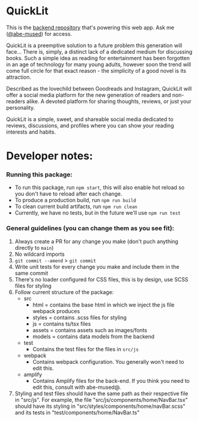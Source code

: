 # QuickLit
This is the [backend repository](https://github.com/abe-mused/QuickLitBackend) that's powering this web app. Ask me ([@abe-mused](https://github.com/abe-mused)) for access.

QuickLit is a preemptive solution to a future problem this generation will face...
 There is, simply, a distinct lack of a dedicated medium for discussing books. 
 Such a simple idea as reading for entertainment has been forgotten in an age of technology for many young adults, 
 however soon the trend will come full circle for that exact reason - the simplicity of a good novel is its attraction.
 
 Described as the lovechild between Goodreads and Instagram, QuickLit will offer a social media platform for 
 the new generation of readers and non-readers alike. A devoted platform for sharing thoughts, reviews, or just your personality.

 QuickLit is a simple, sweet, and shareable social media dedicated to reviews, discussions, and profiles where you can show your 
 reading interests and habits.

# Developer notes:
 ### Running this package:

- To run this package, run `npm start`, this will also enable hot reload so you don't have to reload after each change.
- To produce a production build, run `npm run build`
- To clean current build artifacts, run `npm run clean`
- Currently, we have no tests, but in the future we'll use `npm run test`

### General guidelines (you can change them as you see fit):
1. Always create a PR for any change you make (don't puch anything directly to `main`)
1. No wildcard imports
1. `git commit --amend` > `git commit`
1. Write unit tests for every change you make and include them in the same commit
1. There's no loader configured for CSS files, this is by design, use SCSS files for styling
1. Follow current structure of the package:
    * src
        * html   = contains the base html in which we inject the js file webpack produces
        * styles = contains .scss files for styling
        * js     = contains ts/tsx files
        * assets = contains assets such as images/fonts
        * models = contains data models from the backend
    * test
        * Contains the test files for the files in `src/js`
    * webpack
        * Contains webpack configuration. You generally won't need to edit this.
    * amplify
        * Contains Amplify files for the back-end. If you think you need to edit this, consult with abe-mused@.
1. Styling and test files should have the same path as their respective file in "src/js". For example, the file "src/js/components/home/NavBar.tsx" should have its styling in "src/styles/components/home/navBar.scss" and its tests in "test/components/home/NavBar.ts"

 
